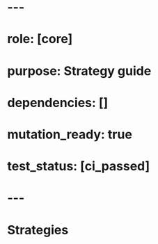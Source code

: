 # ---
# role: [core]
# purpose: Strategy guide
# dependencies: []
# mutation_ready: true
# test_status: [ci_passed]
# ---
# Strategies
